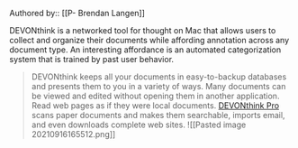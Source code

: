 Authored by:: [[P- Brendan Langen]]

DEVONthink is a networked tool for thought on Mac that allows users to collect and organize their documents while affording annotation across any document type. An interesting affordance is an automated categorization system that is trained by past user behavior.   

> DEVONthink keeps all your documents in easy-to-backup databases and presents them to you in a variety of ways. Many documents can be viewed and edited without opening them in another application. Read web pages as if they were local documents.
> [DEVONthink Pro](https://www.devontechnologies.com/apps/devonthink/editions) scans paper documents and makes them searchable, imports email, and even downloads complete web sites.
![[Pasted image 20210916165512.png]]